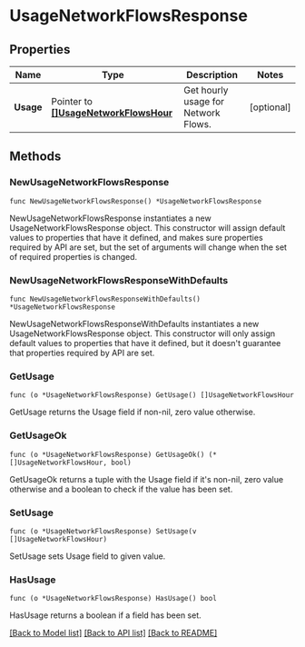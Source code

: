 # UsageNetworkFlowsResponse

## Properties

Name | Type | Description | Notes
---- | ---- | ----------- | ------
**Usage** | Pointer to [**[]UsageNetworkFlowsHour**](UsageNetworkFlowsHour.md) | Get hourly usage for Network Flows. | [optional] 

## Methods

### NewUsageNetworkFlowsResponse

`func NewUsageNetworkFlowsResponse() *UsageNetworkFlowsResponse`

NewUsageNetworkFlowsResponse instantiates a new UsageNetworkFlowsResponse object.
This constructor will assign default values to properties that have it defined,
and makes sure properties required by API are set, but the set of arguments
will change when the set of required properties is changed.

### NewUsageNetworkFlowsResponseWithDefaults

`func NewUsageNetworkFlowsResponseWithDefaults() *UsageNetworkFlowsResponse`

NewUsageNetworkFlowsResponseWithDefaults instantiates a new UsageNetworkFlowsResponse object.
This constructor will only assign default values to properties that have it defined,
but it doesn't guarantee that properties required by API are set.

### GetUsage

`func (o *UsageNetworkFlowsResponse) GetUsage() []UsageNetworkFlowsHour`

GetUsage returns the Usage field if non-nil, zero value otherwise.

### GetUsageOk

`func (o *UsageNetworkFlowsResponse) GetUsageOk() (*[]UsageNetworkFlowsHour, bool)`

GetUsageOk returns a tuple with the Usage field if it's non-nil, zero value otherwise
and a boolean to check if the value has been set.

### SetUsage

`func (o *UsageNetworkFlowsResponse) SetUsage(v []UsageNetworkFlowsHour)`

SetUsage sets Usage field to given value.

### HasUsage

`func (o *UsageNetworkFlowsResponse) HasUsage() bool`

HasUsage returns a boolean if a field has been set.


[[Back to Model list]](../README.md#documentation-for-models) [[Back to API list]](../README.md#documentation-for-api-endpoints) [[Back to README]](../README.md)


